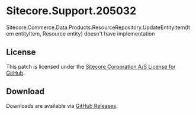 # Sitecore.Support.205032
Sitecore.Commerce.Data.Products.ResourceRepository.UpdateEntityItem(Item entityItem, Resource entity) doesn't have implementation

## License  
This patch is licensed under the [Sitecore Corporation A/S License for GitHub](https://github.com/sitecoresupport/Sitecore.Support.205032/blob/master/LICENSE).  

## Download  
Downloads are available via [GitHub Releases](https://github.com/sitecoresupport/Sitecore.Support.205032/releases).  
